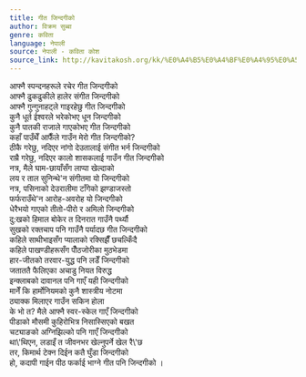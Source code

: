 ```yaml
---
title: गीत जिन्दगीको
author: विक्रम सुब्बा
genre: कविता
language: नेपाली
source: नेपाली - कविता कोश
source_link: http://kavitakosh.org/kk/%E0%A4%B5%E0%A4%BF%E0%A4%95%E0%A5%8D%E0%A4%B0%E0%A4%AE_%E0%A4%B8%E0%A5%81%E0%A4%AC%E0%A5%8D%E0%A4%AC%E0%A4%BE
---
```


आफ्नै स्पन्दनहरूले रचेर गीत जिन्दगीको  
आफ्नै ढुकढुकीले हालेर संगीत जिन्दगीको  
आफ्नै गुन्गुनाहट्ले गाइरहेछु गीत जिन्दगीको  
कुनै धूर्त ईश्वरले भरेकोभए धून जिन्दगीको  
कुनै पातकी राजाले गाएकोभए गीत जिन्दगीको  
कहाँ पाउँथेँ आफैँले गाउँन मेरो गीत जिन्दगीको?  
ठीकै गरेछु, नदिएर नांगो देउतालाई संगीत भर्न जिन्दगीको  
राम्रै गरेछु, नदिएर कालो शासकलाई गाउँन गीत जिन्दगीको  
नत्र, मैले घाम-छायाँसँग लाप्पा खेल्दाको  
लय र ताल सुनिन्थे'न संगीतमा यो जिन्दगीको  
नत्र, पसिनाको देउरालीमा टाँगेको झण्डाजस्तो  
फर्फराउँथे'न आरोह-अवरोह यो जिन्दगीको  
धेरैभयो गाएको तीतो-पीरो र अमिलो जिन्दगीको  
दु:खको हिमाल बोकेर त दिनरात गाउँनै पर्थ्यौ  
सुखको रक्तचाप पनि गाउँनै पर्यादछ गीत जिन्दगीको  
कहिले साथीभाइसँग प्यालाको रक्सिझैँ छचल्किँदै  
कहिले पाखण्डीहरूसँग पौँठजोरीका मुठभेडमा  
हार-जीतको तरवार-युद्ध पनि लडेँ जिन्दगीको  
जताततै फैलिएका अचाडु नियत विरुद्ध  
इन्क्लाबको दावानल पनि गाएँ यही जिन्दगीको  
मानेँ कि हार्मोनियमको कुनै शास्त्रीय नोटमा  
ठ्याक्क मिलाएर गाउँन सकिन होला  
के भो त? मैले आफ्नै स्वर-स्केल गाएँ जिन्दगीको  
पीडाको मौसमी कुहिरोभित्र निसास्सिएको बखत  
चट्याङको अग्निझिल्को पनि गाएँ जिन्दगीको  
था\\'थिएन, लडाइँ त जीवनभर खेल्नुपर्ने खेल रै\\'छ  
तर, किमार्थ टेक्न दिईन कतै घुँडा जिन्दगीको  
हो, कदापी गाईन पीठ फर्काई भाग्ने गीत पनि जिन्दगीको ।
